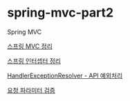# spring-mvc-part2
Spring MVC


[스프링 MVC 정리](https://hoonsmemory.tistory.com/7)

[스프링 인터셉터 정리](https://hoonsmemory.tistory.com/10)

[HandlerExceptionResolver - API 예외처리](https://hoonsmemory.tistory.com/16)

[요청 파라미터 검증](https://hoonsmemory.tistory.com/17)
